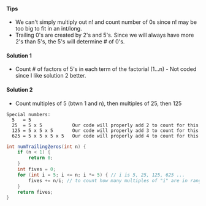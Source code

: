 #### Tips

- We can't simply multiply out n! and count number of 0s since n! may be too big to fit in an int/long.
- Trailing 0's are created by 2's and 5's. Since we will always have more 2's than 5's, the 5's will determine # of 0's.

#### Solution 1

- Count # of factors of 5's in each term of the factorial (1...n) - Not coded since I like solution 2 better.

#### Solution 2

- Count multiples of 5 (btwn 1 and n), then multiples of 25, then 125

```
Special numbers:
  5   = 5
  25  = 5 x 5           Our code will properly add 2 to count for this
  125 = 5 x 5 x 5       Our code will properly add 3 to count for this
  625 = 5 x 5 x 5 x 5   Our code will properly add 4 to count for this
```

```java
int numTrailingZeros(int n) {
    if (n < 1) {
        return 0;
    }
    int fives = 0;
    for (int i = 5; i <= n; i *= 5) { // i is 5, 25, 125, 625 ...
        fives += n/i; // to count how many multiples of "i" are in range 1...n, we just do n/i
    }
    return fives;
}
```
